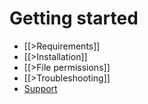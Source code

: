 # Getting started

* [[>Requirements]]
* [[>Installation]]
* [[>File permissions]]
* [[>Troubleshooting]]
* [Support](/forum/)
